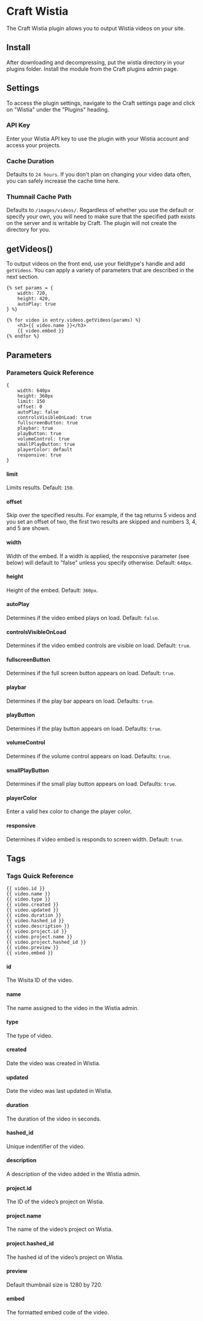 # Craft Wistia
The Craft Wistia plugin allows you to output Wistia videos on your site.

## Install
After downloading and decompressing, put the wistia directory in your plugins folder. Install the module from the Craft plugins admin page.

## Settings
To access the plugin settings, navigate to the Craft settings page and click on "Wistia" under the "Plugins" heading.

### API Key
Enter your Wistia API key to use the plugin with your Wistia account and access your projects.

### Cache Duration
Defaults to `24 hours`. If you don't plan on changing your video data often, you can safely increase the cache time here.

### Thumnail Cache Path
Defaults to `/images/videos/`. Regardless of whether you use the default or specify your own, you will need to make sure that the specified path exists on the server and is writable by Craft. The plugin will not create the directory for you.

## getVideos()
To output videos on the front end, use your fieldtype's handle and add `getVideos`. You can apply a variety of parameters that are described in the next section.

```
{% set params = {
    width: 720,
    height: 420,
    autoPlay: true
} %}

{% for video in entry.videos.getVideos(params) %}
    <h3>{{ video.name }}</h3>
    {{ video.embed }}
{% endfor %}
```
## Parameters

### Parameters Quick Reference

```
{
	width: 640px
	height: 360px
	limit: 150
	offset: 0
	autoPlay: false
	controlsVisibleOnLoad: true
	fullscreenButton: true
	playbar: true
	playButton: true
	volumeControl: true
	smallPlayButton: true
	playerColor: default
	responsive: true
}
```
#### limit
Limits results. Default: `150`.

#### offset
Skip over the specified results. For example, if the tag returns 5 videos and you set an offset of two, the first two results are skipped and numbers 3, 4, and 5 are shown.

#### width
Width of the embed. If a width is applied, the responsive parameter (see below) will default to "false" unless you specify otherwise. Default: `640px`.

#### height
Height of the embed. Default: `360px`.

#### autoPlay
Determines if the video embed plays on load. Default: `false`.

#### controlsVisibleOnLoad
Determines if the video embed controls are visible on load. Default: `true`.

#### fullscreenButton
Determines if the full screen button appears on load. Default: `true`.

#### playbar
Determines if the play bar appears on load. Defaults: `true`.

#### playButton
Determines if the play button appears on load. Defaults: `true`.

#### volumeControl
Determines if the volume control appears on load. Defaults: `true`.

#### smallPlayButton
Determines if the small play button appears on load. Defaults: `true`.

#### playerColor
Enter a valid hex color to change the player color.

#### responsive
Determines if video embed is responds to screen width. Default: `true`.

## Tags

### Tags Quick Reference

```
{{ video.id }}
{{ video.name }}
{{ video.type }}
{{ video.created }}
{{ video.updated }}
{{ video.duration }}
{{ video.hashed_id }}
{{ video.description }}
{{ video.project.id }}
{{ video.project.name }}
{{ video.project.hashed_id }}
{{ video.preview }}
{{ video.embed }}
```

#### id
The Wisita ID of the video.

#### name
The name assigned to the video in the Wistia admin.

#### type
The type of video.

#### created
Date the video was created in Wistia.

#### updated
Date the video was last updated in Wistia.

#### duration
The duration of the video in seconds.

#### hashed_id
Unique indentifier of the video.

#### description
A description of the video added in the Wistia admin.

#### project.id
The ID of the video’s project on Wistia.

#### project.name
The name of the video’s project on Wistia.

#### project.hashed_id
The hashed id of the video’s project on Wistia.

#### preview
Default thumbnail size is 1280 by 720.

#### embed
The formatted embed code of the video.
